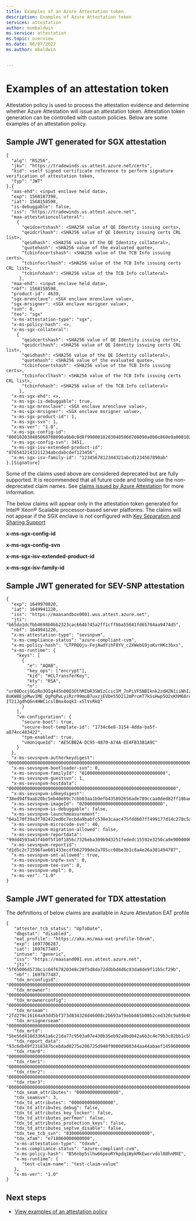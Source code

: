 ```yaml
---
title: Examples of an Azure Attestation token
description: Examples of Azure Attestation token
services: attestation
author: msmbaldwin
ms.service: attestation
ms.topic: overview
ms.date: 06/07/2022
ms.author: mbaldwin


---
```

# Examples of an attestation token

Attestation policy is used to process the attestation evidence and determine whether Azure Attestation will issue an attestation token. Attestation token generation can be controlled with custom policies. Below are some examples of an attestation policy. 

## Sample JWT generated for SGX attestation

```
{
  "alg": "RS256",
  "jku": "https://tradewinds.us.attest.azure.net/certs",
  "kid": <self signed certificate reference to perform signature verification of attestation token,
  "typ": "JWT"
}.{
  "aas-ehd": <input enclave held data>,
  "exp": 1568187398,
  "iat": 1568158598,
  "is-debuggable": false,
  "iss": "https://tradewinds.us.attest.azure.net",
  "maa-attestationcollateral": 
    {
      "qeidcertshash": <SHA256 value of QE Identity issuing certs>,
      "qeidcrlhash": <SHA256 value of QE Identity issuing certs CRL list>,
      "qeidhash": <SHA256 value of the QE Identity collateral>,
      "quotehash": <SHA256 value of the evaluated quote>, 
      "tcbinfocertshash": <SHA256 value of the TCB Info issuing certs>, 
      "tcbinfocrlhash": <SHA256 value of the TCB Info issuing certs CRL list>, 
      "tcbinfohash": <SHA256 value of the TCB Info collateral>
     },
  "maa-ehd": <input enclave held data>,
  "nbf": 1568158598,
  "product-id": 4639,
  "sgx-mrenclave": <SGX enclave mrenclave value>,
  "sgx-mrsigner": <SGX enclave msrigner value>,
  "svn": 0,
  "tee": "sgx"
  "x-ms-attestation-type": "sgx", 
  "x-ms-policy-hash": <>,
  "x-ms-sgx-collateral": 
    {
      "qeidcertshash": <SHA256 value of QE Identity issuing certs>,
      "qeidcrlhash": <SHA256 value of QE Identity issuing certs CRL list>,
      "qeidhash": <SHA256 value of the QE Identity collateral>,
      "quotehash": <SHA256 value of the evaluated quote>, 
      "tcbinfocertshash": <SHA256 value of the TCB Info issuing certs>, 
      "tcbinfocrlhash": <SHA256 value of the TCB Info issuing certs CRL list>, 
      "tcbinfohash": <SHA256 value of the TCB Info collateral>
     },
  "x-ms-sgx-ehd": <>, 
  "x-ms-sgx-is-debuggable": true,
  "x-ms-sgx-mrenclave": <SGX enclave mrenclave value>,
  "x-ms-sgx-mrsigner": <SGX enclave msrigner value>, 
  "x-ms-sgx-product-id": 1, 
  "x-ms-sgx-svn": 1,
  "x-ms-ver": "1.0",
  "x-ms-sgx-config-id": "000102030405060708090a0b0c0d8f99000102030405060708090a0b0c860e9a000102030405060708090a0b7d0d0e9b000102030405060708090a740c0d0e9c",
  "x-ms-sgx-config-svn": 3451,
  "x-ms-sgx-isv-extended-product-id": "8765432143211234abcdabcdef123456",
  "x-ms-sgx-isv-family-id": "1234567812344321abcd1234567890ab"
}.[Signature]
```

Some of the claims used above are considered deprecated but are fully supported.  It is recommended that all future code and tooling use the non-deprecated claim names. See [claims issued by Azure Attestation](claim-sets.md) for more information.

The below claims will appear only in the attestation token generated for Intel® Xeon® Scalable processor-based server platforms. The claims will not appear if the SGX enclave is not configured with [Key Separation and Sharing Support](https://github.com/openenclave/openenclave/issues/3054)

**x-ms-sgx-config-id**

**x-ms-sgx-config-svn**

**x-ms-sgx-isv-extended-product-id**

**x-ms-sgx-isv-family-id**

## Sample JWT generated for SEV-SNP attestation

```
{ 
  "exp": 1649970020, 
  "iat": 1649941220, 
  "iss": "https://maasandbox0001.wus.attest.azure.net", 
  "jti": "b65da1dcfbb4698b0bb2323cac664b745a2ff1cffbba55641fd65784aa9474d5", 
  "nbf": 1649941220, 
  "x-ms-attestation-type": "sevsnpvm", 
  "x-ms-compliance-status": "azure-compliant-cvm", 
  "x-ms-policy-hash": "LTPRQQju-FejAwdYihF8YV_c2XWebG9joKvrHKc3bxs", 
  "x-ms-runtime": { 
    "keys": [ 
      { 
        "e": "AQAB", 
        "key_ops": ["encrypt"], 
        "kid": "HCLTransferKey", 
        "kty": "RSA", 
        "n": "ur08DccjGGzRo3OIq445n00Q3OthMIbR3SWIzCcicIM_7nPiVF5NBIknk2zdHZN1iiNhIzJezrXSqVT7Ty1Dl4AB5xiAAqxo7xGjFqlL47NA8WbZRMxQtwlsOjZgFxosDNXIt6dMq7ODh4nj6nV2JMScNfRKyr1XFIUK0XkOWvVlSlNZjaAxj8H4pS0yNfNwr1Q94VdSn3LPRuZBHE7VrofHRGSHJraDllfKT0-8oKW8EjpMwv1ME_OgPqPwLyiRzr99moB7uxzjEVDe55D2i2mPrcmT7kSsHwp5O2xKhM68rda6F-IT21JgdhQ6n4HWCicslBmx4oqkI-x5lVsRkQ" 
      } 
    ], 
    "vm-configuration": { 
      "secure-boot": true, 
      "secure-boot-template-id": "1734c6e8-3154-4dda-ba5f-a874cc483422", 
      "tpm-enabled": true, 
      "vmUniqueId": "AE5CBB2A-DC95-4870-A74A-EE4FB33B1A9C" 
    } 
  }, 
  "x-ms-sevsnpvm-authorkeydigest": "000000000000000000000000000000000000000000000000000000000000000000000000000000000000000000000000", 
  "x-ms-sevsnpvm-bootloader-svn": 0, 
  "x-ms-sevsnpvm-familyId": "01000000000000000000000000000000", 
  "x-ms-sevsnpvm-guestsvn": 1, 
  "x-ms-sevsnpvm-hostdata": "0000000000000000000000000000000000000000000000000000000000000000", 
  "x-ms-sevsnpvm-idkeydigest": "38ed94f9aab20bc5eb40e89c7cbb03aa1b9efb435892656ade789ccaa0ded82ff18bae0e849c3166351ba1fa7ff620a2", 
  "x-ms-sevsnpvm-imageId": "02000000000000000000000000000000", 
  "x-ms-sevsnpvm-is-debuggable": false, 
  "x-ms-sevsnpvm-launchmeasurement": "04a170f39a3f702472ed0c7ecbda9babfc530e3caac475fdd607ff499177d14c278c5a15ad07ceacd5230ae63d507e9d", 
  "x-ms-sevsnpvm-microcode-svn": 40, 
  "x-ms-sevsnpvm-migration-allowed": false, 
  "x-ms-sevsnpvm-reportdata": "99dd4593a43f4b0f5f10f1856c7326eba309b943251fededc15592e3250ca9e90000000000000000000000000000000000000000000000000000000000000000", 
  "x-ms-sevsnpvm-reportid": "d1d5c2c71596fae601433ecdfb62799de2a785cc08be3b1c8a4e26a381494787", 
  "x-ms-sevsnpvm-smt-allowed": true, 
  "x-ms-sevsnpvm-snpfw-svn": 0, 
  "x-ms-sevsnpvm-tee-svn": 0, 
  "x-ms-sevsnpvm-vmpl": 0, 
  "x-ms-ver": "1.0" 
} 
```

## Sample JWT generated for TDX attestation

The definitions of below claims are available in Azure Attestation EAT profile

```
{
   "attester_tcb_status": "UpToDate",
   "dbgstat": "disabled",
   "eat_profile": "https://aka.ms/maa-eat-profile-tdxvm",
   "exp": 1697706287,
   "iat": 1697677487,
   "intuse": "generic",
   "iss": "https://maasand001.eus.attest.azure.net",
   "jti": "5f65006d573bc1c04f67820348c20f5d8da72ddbbd4d6c03da8de9f11b5cf29b",
   "nbf": 1697677487,
   "tdx_mrconfigid": "000000000000000000000000000000000000000000000000000000000000000000000000000000000000000000000000",
   "tdx_mrowner": "000000000000000000000000000000000000000000000000000000000000000000000000000000000000000000000000",
   "tdx_mrownerconfig": "000000000000000000000000000000000000000000000000000000000000000000000000000000000000000000000000",
   "tdx_mrseam": "2fd279c16164a93dd5bf373d834328d46008c2b693af9ebb865b08b2ced320c9a89b4869a9fab60fbe9d0c5a5363c656",
   "tdx_mrsignerseam": "000000000000000000000000000000000000000000000000000000000000000000000000000000000000000000000000",
   "tdx_mrtd": "5be56d418d33661a6c21da77c9503a07e430b35eb92a0bd042a6b3c4e79b3c82bb1c594e770d0d129a0724669f1e953f",
   "tdx_report_data": "93c6db49f2318387bcebdad0275e206725d948f9000d900344aa44abaef145960000000000000000000000000000000000000000000000000000000000000000",
   "tdx_rtmr0": "000000000000000000000000000000000000000000000000000000000000000000000000000000000000000000000000",
   "tdx_rtmr1": "000000000000000000000000000000000000000000000000000000000000000000000000000000000000000000000000",
   "tdx_rtmr2": "000000000000000000000000000000000000000000000000000000000000000000000000000000000000000000000000",
   "tdx_rtmr3": "000000000000000000000000000000000000000000000000000000000000000000000000000000000000000000000000",
   "tdx_seam_attributes": "0000000000000000",
   "tdx_seamsvn": 3,
   "tdx_td_attributes": "0000000000000000",
   "tdx_td_attributes_debug": false,
   "tdx_td_attributes_key_locker": false,
   "tdx_td_attributes_perfmon": false,
   "tdx_td_attributes_protection_keys": false,
   "tdx_td_attributes_septve_disable": false,
   "tdx_tee_tcb_svn": "03000600000000000000000000000000",
   "tdx_xfam": "e718060000000000",
   "x-ms-attestation-type": "tdxvm",
   "x-ms-compliance-status": "azure-compliant-cvm",
   "x-ms-policy-hash": "B56nbp5slhw66peoRYkpdq1WykMkEworvdol08hnMXE",
   "x-ms-runtime": {
      "test-claim-name": "test-claim-value"
   },
   "x-ms-ver": "1.0"
} 
```

## Next steps

- [View examples of an attestation policy](policy-examples.md)
